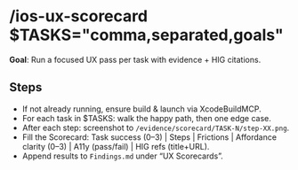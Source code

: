# /ios-ux-scorecard $TASKS="comma,separated,goals"
**Goal**: Run a focused UX pass per task with evidence + HIG citations.

## Steps
- If not already running, ensure build & launch via XcodeBuildMCP.
- For each task in $TASKS: walk the happy path, then one edge case.
- After each step: screenshot to `/evidence/scorecard/TASK-N/step-XX.png`.
- Fill the Scorecard:
  Task success (0–3) | Steps | Frictions | Affordance clarity (0–3) | A11y (pass/fail) | HIG refs (title+URL).
- Append results to `Findings.md` under “UX Scorecards”.
